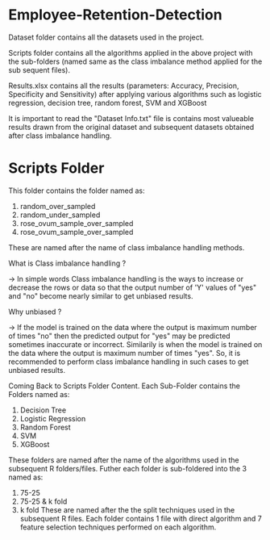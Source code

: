 # Employee-Retention-Detection

Dataset folder contains all the datasets used in the project.

Scripts folder contains all the algorithms applied in the above project with the sub-folders (named same as the class imbalance method applied for the sub sequent files).

Results.xlsx contains all the results (parameters: Accuracy, Precision, Specificity and Sensitivity) after applying various algorithms such as logistic regression, decision tree, random forest, SVM and XGBoost

It is important to read the "Dataset Info.txt" file is contains most valueable results drawn from the original dataset and subsequent datasets obtained after class imbalance handling.

# Scripts Folder

This folder contains the folder named as:
1. random_over_sampled
2. random_under_sampled
3. rose_ovum_sample_over_sampled
4. rose_ovum_sample_over_sampled

These are named after the name of class imbalance handling methods.

What is Class imbalance handling ?

-> In simple words Class imbalance handling is the ways to increase or decrease the rows or data so that the output number of 'Y' values of "yes" and "no" become nearly similar to get unbiased results.



Why unbiased ?

-> If the model is trained on the data where the output is maximum number of times "no" then the predicted output for "yes" may be predicted sometimes inaccurate or incorrect. Similarily is when the model is trained on the data where the output is maximum number of times "yes". So, it is recommended to perform class imbalance handling in such cases to get unbiased results.

Coming Back to Scripts Folder Content.
Each Sub-Folder contains the Folders named as:
1. Decision Tree
2. Logistic Regression
3. Random Forest
4. SVM
5. XGBoost

These folders are named after the name of the algorithms used in the subsequent R folders/files.
Futher each folder is sub-foldered into the 3 named as:
1. 75-25
2. 75-25 & k fold
3. k fold
These are named after the the split techniques used in the subsequent R files.
Each folder contains 1 file with direct algorithm and 7 feature selection techniques performed on each algorithm.
